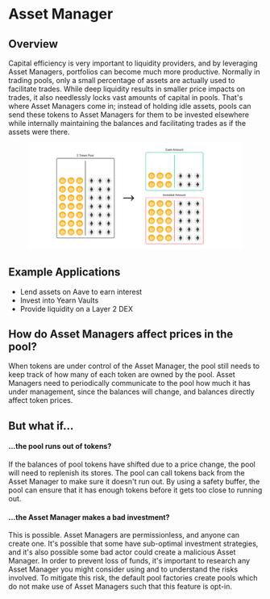 # Asset Manager

## Overview

Capital efficiency is very important to liquidity providers, and by leveraging Asset Managers, portfolios can become much more productive. Normally in trading pools, only a small percentage of assets are actually used to facilitate trades. While deep liquidity results in smaller price impacts on trades, it also needlessly locks vast amounts of capital in pools. That's where Asset Managers come in; instead of holding idle assets, pools can send these tokens to Asset Managers for them to be invested elsewhere while internally maintaining the balances and facilitating trades as if the assets were there.

<figure><img src="../../.gitbook/assets/spaces_riurf5v1s63ePRkLXbsZ_uploads_git-blob-f3564d038bd3631c8dcde210f1abe4aef0ce5c10_asset_manager.gif" alt=""><figcaption></figcaption></figure>

## Example Applications

* Lend assets on Aave to earn interest
* Invest into Yearn Vaults
* Provide liquidity on a Layer 2 DEX

## How do Asset Managers affect prices in the pool?

When tokens are under control of the Asset Manager, the pool still needs to keep track of how many of each token are owned by the pool. Asset Managers need to periodically communicate to the pool how much it has under management, since the balances will change, and balances directly affect token prices.

## But what if...

#### ...the pool runs out of tokens?

If the balances of pool tokens have shifted due to a price change, the pool will need to replenish its stores. The pool can call tokens back from the Asset Manager to make sure it doesn't run out. By using a safety buffer, the pool can ensure that it has enough tokens before it gets too close to running out.

#### ...the Asset Manager makes a bad investment?

This is possible. Asset Managers are permissionless, and anyone can create one. It's possible that some have sub-optimal investment strategies, and it's also possible some bad actor could create a malicious Asset Manager. In order to prevent loss of funds, it's important to research any Asset Manager you might consider using and to understand the risks involved. To mitigate this risk, the default pool factories create pools which do not make use of Asset Managers such that this feature is opt-in.
